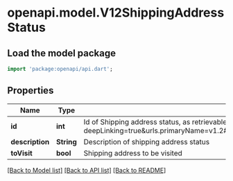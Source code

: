 # openapi.model.V12ShippingAddressStatus

## Load the model package
```dart
import 'package:openapi/api.dart';
```

## Properties
Name | Type | Description | Notes
------------ | ------------- | ------------- | -------------
**id** | **int** | Id of Shipping address status, as retrievable from <a href=\"?deepLinking=true&urls.primaryName=v1.2#/Shipping/ShippingAddressStatus/Get\">/api/Shipping/ShippingAddressStatus</a> | [optional] 
**description** | **String** | Description of shipping address status | [optional] 
**toVisit** | **bool** | Shipping address to be visited | [optional] 

[[Back to Model list]](../README.md#documentation-for-models) [[Back to API list]](../README.md#documentation-for-api-endpoints) [[Back to README]](../README.md)


